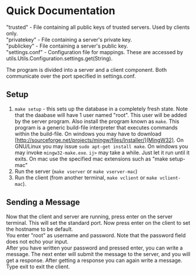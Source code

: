 # Quick Documentation #

"trusted" - File containing all public keys of trusted servers. Used by clients only.  
"privatekey" - File containing a server's private key.  
"publickey" - File containing a server's public key.  
"settings.conf" - Configuration file for mappings. These are accessed by utils.Utils.Configuration.settings.get(String).  

The program is divided into a server and a client component. Both communicate over the port specified in settings.conf.

## Setup ##
1. `make setup` - this sets up the database in a completely fresh state. Note that the daabase will have 1 user named "root". This user will be added by the server program. Also install the program known as `make`. This program is a generic build-file interpreter that executes commands within the build-file. On windows you may have to download [http://sourceforge.net/projects/mingw/files/Installer/](MingW32). On GNU/Linux you may issue `sudo apt-get install make`. On windows you may invoke `mingw32-make.exe`. `ij>` may take a while. Just let it run until it exits. On mac use the specified mac extensions such as "make setup-mac"
2. Run the server (`make vserver` or `make vserver-mac`)
3. Run the client (from another terminal, `make vclient` or `make vclient-mac`).

## Sending a Message ##
Now that the client and server are running, press enter on the server terminal. This will set the standard port. Now press enter on the client to set the hostname to be default.  
You enter "root" as username and password. Note that the password field does not echo your input.  
After you have written your password and pressed enter, you can write a message. The next enter will submit the message to the server, and you will get a response. After getting a response you can again write a message. Type exit to exit the client.